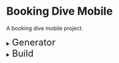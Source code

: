 # Booking Dive Mobile

A booking dive mobile project.


<details>
    <summary><font size="5">Generator</font> </summary>

### Json to model generator

1. Create/copy `.json` files into `lib/json/`
2. Run the following command<br/>

   ```sh
   flutter pub run json_to_model -s lib/json -o lib/app/data/model
   ```

3. Use the generated models in `lib/app/data/model/`<br/>
   [Package Docs](https://pub.dev/packages/json_to_model)


### Assets generator

1. Copy icon/images files into `assets/icons` or `assets/images`...

   ```
   -- assets
     -- icons
       -- an_icon.svg
     -- images
       -- an_image.png
   ```

2. Run the following command<br/>

   ```sh
   flutter packages pub run build_runner build
   ```

3. Usage:<br/>

   ```dart
   import 'package:mantra_mobile/gen/assets.gen.dart';
   // Display a svg
   Assets.icons.anIcon.svg(),
   // Display an image
   Assets.images.anImage.image()
   ```

   [Package Docs](https://pub.dev/packages/flutter_gen)


</details>

<details>
    <summary><font size="5">Build</font> </summary>

### Android Build

1. Gradle clean

   ```sh
   cd android && ./gradlew clean && cd ..
   ```

2. Android Build for Testing APK

    - DEV

   ```sh
   flutter build apk --flavor dev -t lib/main_dev.dart
   ```

    - UAT

   ```sh
   flutter build apk --flavor uat -t lib/main_uat.dart
   ```

    - PROD

   ```sh
   flutter build apk --flavor prod -t lib/main_prod.dart
   ```

3. Android FastLane build to Google App Distribution

    - UAT

   ```sh
   fastlane android uat
   ```

    - PROD

   ```sh
   fastlane android prod
   ```

### iOS Build

1. iOS FastLane build to TestFlight

    - UAT

   ```sh
   fastlane ios uat
   ```

    - PROD

   ```sh
   fastlane ios prod
   ```


</details>